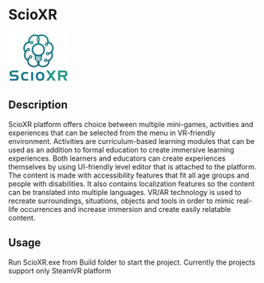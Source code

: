 # ScioXR
![Logo](Assets/Art/Menu/logo.jpg)

## Description
ScioXR platform offers choice between multiple mini-games, activities and experiences that can be selected from the menu in VR-friendly environment. Activities are curriculum-based learning modules that can be used as an addition to formal education to create immersive learning experiences. Both learners and educators can create experiences themselves by using UI-friendly level editor that is attached to the platform. The content is made with accessibility features that fit all age groups and people with disabilities. It also contains localization features so the content can be translated into multiple languages. VR/AR technology is used to recreate surroundings, situations, objects and tools in order to mimic real-life occurrences and increase immersion and create easily relatable content.

## Usage
Run ScioXR.exe from Build folder to start the project. Currently the projects support only SteamVR platform

